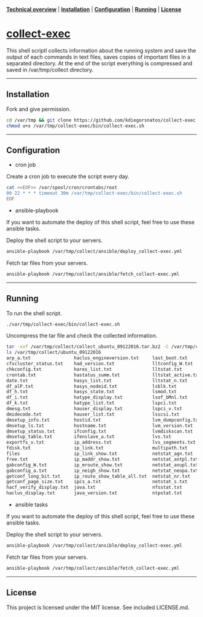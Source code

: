 **[Technical overview](#technical-overview)** |
**[Installation](#installation)** |
**[Configuration](#configuration)** |
**[Running](#running)** |
**[License](#license)**

# [collect-exec](https://github.com/kdiegorsantos/collect-exec)

This shell scriptl collects information about the running system and save the output of each commands in text files, saves copies of important files in a separated directory. At the end of the script everything is compressed and saved in /var/tmp/collect directory.


----

## Installation

Fork and give permission.

```bash
cd /var/tmp && git clone https://github.com/kdiegorsnatos/collect-exec.git
chmod u+x /var/tmp/collect-exec/bin/collect-exec.sh
```

----

## Configuration

- cron job

Create a cron job to execute the script every day.

```bash
cat <<EOF>> /var/spool/cron/crontabs/root
00 22 * * * timeout 30m /var/tmp/collect-exec/bin/collect-exec.sh
EOF
```

- ansible-playbook

If you want to automate the deploy of this shell script, feel free to use these ansible tasks.

Deploy the shell script to your servers.
```bash
ansible-playbook /var/tmp/collect/ansible/deploy_collect-exec.yml
```

Fetch tar files from your servers.
```bash
ansible-playbook /var/tmp/collect/ansible/fetch_collect-exec.yml
```

----

## Running

To run the shell script.

```bash
./var/tmp/collect-exec/bin/collect-exec.sh
```

Uncompress the tar file and check the collected information.

```bash
tar -xvf /var/tmp/collect/collect_ubuntu_09122016.tar.bz2 -C /var/tmp/collect
ls /var/tmp/collect/ubuntu_09122016
arp_a.txt                haclus_engineversion.txt     last_boot.txt       ps_alxwww.txt               vxddladm_listsupport.txt
cfscluster_status.txt    had_version.txt              lltconfig_W.txt     ps_auxwwwm.txt              vxddladm_namingscheme.txt
chkconfig.txt            hares_list.txt               lltstat.txt         pstree.txt                  vxdg_list.txt
crontab.txt              hastatus_summ.txt            lltstat_active.txt  pvs.txt                     vxdisk_e_list.txt
date.txt                 hasys_list.txt               lltstat_n.txt       pvscan.txt                  vxdisk_list.txt
df_alP.txt               hasys_nodeid.txt             lsblk.txt           redhat-release.txt          vxdisk_o_alldgs_list.txt
df_h.txt                 hasys_state.txt              lsmod.txt           rhncfg-client_channels.txt  vxdisk_s_list.txt
df_i.txt                 hatype_display.txt           lsof_bMnl.txt       route.txt                   vxdmpadm_gettune_all.txt
df_k.txt                 hatype_list.txt              lspci.txt           rpcinfo_p_localhost.txt     vxdmpadm_listapm_all.txt
dmesg.txt                hauser_display.txt           lspci_v.txt         rpm_qa.txt                  vxdmpadm_listctlr_all.txt
dmidecode.txt            hauser_list.txt              lsscsi.txt          rpm_qai.txt                 vxdmpadm_listenclosure_all.txt
dmsetup_info.txt         hostid.txt                   lvm_dumpconfig.txt  runlevel.txt                vxdmpadm_stat_restored.txt
dmsetup_ls.txt           hostname.txt                 lvm_version.txt     showmount.txt               vxdmpdbprint.txt
dmsetup_status.txt       ifconfig.txt                 lvmdiskscan.txt     swapon.txt                  vxfenadm_d.txt
dmsetup_table.txt        ifenslave_a.txt              lvs.txt             ulimit.txt                  vxlicense_p.txt
exportfs_v.txt           ip_address.txt               lvs_segments.txt    uname.txt                   vxlicrep.txt
fdisk.txt                ip_link.txt                  multipath.txt       vgdisplay.txt               vxlicrep_e.txt
files                    ip_link_show.txt             netstat_agn.txt     vgs.txt                     vxlist.txt
free.txt                 ip_maddr_show.txt            netstat_antpl.txt   vgscan.txt                  vxprint_AGts.txt
gabconfig_W.txt          ip_mroute_show.txt           netstat_anupl.txt   vxclustadm_nidmap.txt       vxprint_Athq.txt
gabconfig_a.txt          ip_neigh_show.txt            netstat_neopa.txt   vxclustadm_nodestate.txt    vxprint_ht.txt
getconf_long_bit.txt     ip_route_show_table_all.txt  netstat_nr.txt      vxclustadm_v_nodestate.txt  vxprint_m_rootdg.txt
getconf_page_size.txt    ipcs_a.txt                   netstat_s.txt       vxdctl_c_mode.txt           yum_repolist.txt
hacf_verify_display.txt  java.txt                     nfsstat.txt         vxdctl_mode.txt
haclus_display.txt       java_version.txt             ntpstat.txt         vxddladm_listjbod.txt
```

- ansible tasks

If you want to automate the deploy of this shell script, feel free to use these ansible tasks.

Deploy the shell script to your servers.
```bash
ansible-playbook /var/tmp/collect/ansible/deploy_collect-exec.yml
```

Fetch tar files from your servers.
```bash
ansible-playbook /var/tmp/collect/ansible/fetch_collect-exec.yml
```

----

## License

This project is licensed under the MIT license. See included LICENSE.md.
